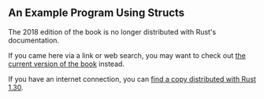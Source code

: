 ## An Example Program Using Structs

The 2018 edition of the book is no longer distributed with Rust's documentation.

If you came here via a link or web search, you may want to check out [the current
version of the book](../ch05-02-example-structs.md) instead.

If you have an internet connection, you can [find a copy distributed with
Rust
1.30](https://doc.rust-lang.org/1.30.0/book/2018-edition/ch05-02-example-structs.html).